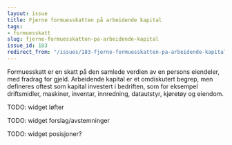 ```yaml
---
layout: issue
title: Fjerne formuesskatten på arbeidende kapital
tags:
- formuesskatt
slug: fjerne-formuesskatten-pa-arbeidende-kapital
issue_id: 183
redirect_from: "/issues/183-fjerne-formuesskatten-pa-arbeidende-kapital"
---
```


Formuesskatt er en skatt på den samlede verdien av en persons eiendeler, med fradrag for gjeld. Arbeidende kapital er et omdiskutert begrep, men defineres oftest som kapital investert i bedriften, som for eksempel driftsmidler, maskiner, inventar, innredning, datautstyr, kjøretøy og eiendom.

TODO: widget løfter

TODO: widget forslag/avstemninger

TODO: widget posisjoner?

